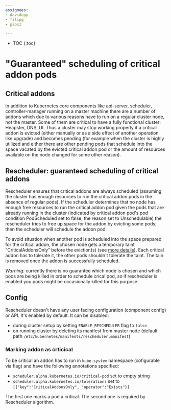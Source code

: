 ```yaml
---
assignees:
- davidopp
- filipg
- piosz

---
```


* TOC
{:toc}

# "Guaranteed" scheduling of critical addon pods

## Critical addons

In addition to Kubernetes core components like api-server, scheduler, controller-manager running on a master machine
there are a number of addons which due to various reasons have to run on a regular cluster node, not the master.
Some of them are critical to have a fully functional cluster: Heapster, DNS, UI.
Thus a cluster may stop working properly if a critical addon is evicted (either manually or as a side effect of another operation like upgrade)
and becomes pending (for example when the cluster is highly utilized and either there are other pending pods that schedule into the space
vacated by the evicted critical addon pod or the amount of resources available on the node changed for some other reason).

## Rescheduler: guaranteed scheduling of critical addons

Rescheduler ensures that critical addons are always scheduled
(assuming the cluster has enough resources to run the critical addon pods in the absence of regular pods).
If the scheduler determines that no node has enough free resources to run the critical addon pod
given the pods that are already running in the cluster
(indicated by critical addon pod's pod condition PodScheduled set to false, the reason set to Unschedulable)
the rescheduler tries to free up space for the addon by evicting some pods; then the scheduler will schedule the addon pod.

To avoid situation when another pod is scheduled into the space prepared for the critical addon,
the chosen node gets a temporary taint “CriticalAddonsOnly” before the eviction(s)
(see [more details](https://github.com/kubernetes/kubernetes/blob/master/docs/design/taint-toleration-dedicated.md)).
Each critical addon has to tolerate it,
the other pods shouldn't tolerate the taint. The tain is removed once the addon is successfully scheduled.

*Warning:* currently there is no guarantee which node is chosen and which pods are being killed
in order to schedule crical pod, so if rescheduler is enabled you pods might be occasionally
killed for this purpose.

## Config

Rescheduler doesn't have any user facing configuration (component config) or API.
It's enabled by default. It can be disabled:
* during cluster setup by setting `ENABLE_RESCHEDULER` flag to `false`
* on running cluster by deleting its manifest from master node
(default path `/etc/kubernetes/manifests/rescheduler.manifest`)

### Marking addon as crticical

To be critical an addon has to run in `kube-system` namespace (cofigurable via flag)
and have the following annotations specified:
* `scheduler.alpha.kubernetes.io/critical-pod` set to empty string
* `scheduler.alpha.kubernetes.io/tolerations` set to `[{"key":"CriticalAddonsOnly", "operator":"Exists"}]`

The first one marks a pod a critical. The second one is required by Rescheduler algorithm.

